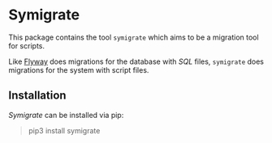 # Symigrate
This package contains the tool ``symigrate`` which aims to be a migration 
tool for scripts.

Like [Flyway](https://flywaydb.org/) does migrations for the database with
*SQL* files, ``symigrate`` does migrations for the system with script files.


## Installation
*Symigrate* can be installed via pip:

> pip3 install symigrate

